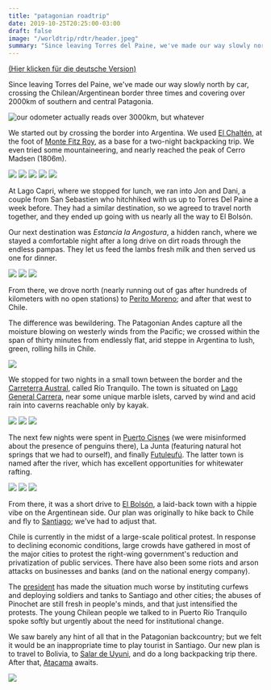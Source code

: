 ```yaml
---
title: "patagonian roadtrip"
date: 2019-10-25T20:25:00-03:00
draft: false
image: "/worldtrip/rdtr/header.jpeg"
summary: "Since leaving Torres del Paine, we've made our way slowly north by car, crossing the Chilean/Argentinean border three times and covering over 2000km of southern and central Patagonia."
---
```


[(Hier klicken für die deutsche Version)](/worldtrip/de/20191025_rdtr)

Since leaving Torres del Paine, we've made our way slowly north by car, crossing the Chilean/Argentinean border three times and covering over 2000km of southern and central Patagonia.

![our odometer actually reads over 3000km, but whatever](/worldtrip/rdtr/map.jpeg)

We started out by crossing the border into Argentina. We used [El Chaltén](https://en.wikipedia.org/wiki/El_Chaltén), at the foot of [Monte Fitz Roy](https://en.wikipedia.org/wiki/Fitz_Roy), as a base for a two-night backpacking trip. We even tried some mountaineering, and nearly reached the peak of Cerro Madsen (1806m).

![](/worldtrip/rdtr/fr_1.jpeg)
![](/worldtrip/rdtr/fr_2.jpeg)
![](/worldtrip/rdtr/fr_3.jpeg)
![](/worldtrip/rdtr/fr_4.jpeg)
![](/worldtrip/rdtr/fr_5.jpeg)

At Lago Capri, where we stopped for lunch, we ran into Jon and Dani, a couple from San Sebastien who hitchhiked with us up to Torres Del Paine a week before. They had a similar destination, so we agreed to travel north together, and they ended up going with us nearly all the way to El Bolsón.

Our next destination was *Estancia la Angostura*, a hidden ranch, where we stayed a comfortable night after a long drive on dirt roads through the endless pampas. They let us feed the lambs fresh milk and then served us one for dinner.

![](/worldtrip/rdtr/ang_1.jpeg)
![](/worldtrip/rdtr/ang_2.jpeg)
![](/worldtrip/rdtr/ang_3.jpeg)

From there, we drove north (nearly running out of gas after hundreds of kilometers with no open stations) to [Perito Moreno](https://en.wikipedia.org/wiki/Perito_Moreno,_Santa_Cruz); and after that west to Chile.

The difference was bewildering. The Patagonian Andes capture all the moisture blowing on westerly winds from the Pacific; we crossed within the span of thirty minutes from endlessly flat, arid steppe in Argentina to lush, green, rolling hills in Chile.

![](/worldtrip/rdtr/chile_1.jpeg)

We stopped for two nights in a small town between the border and the [Carreterra Austral](https://en.wikipedia.org/wiki/Carretera_Austral), called Río Tranquilo. The town is situated on [Lago General Carrera](https://en.wikipedia.org/wiki/General_Carrera_Lake), near some unique marble islets, carved by wind and acid rain into caverns reachable only by kayak.

![](/worldtrip/rdtr/tranq_1.jpeg)
![](/worldtrip/rdtr/tranq_2.jpeg)
![](/worldtrip/rdtr/tranq_3.jpeg)

The next few nights were spent in [Puerto Cisnes](https://en.wikipedia.org/wiki/Puerto_Cisnes) (we were misinformed about the presence of penguins there), La Junta (featuring natural hot springs that we had to ourself), and finally [Futuleufú](https://en.wikipedia.org/wiki/Futaleufú,_Chile). The latter town is named after the river, which has excellent opportunities for whitewater rafting.

![](/worldtrip/rdtr/north_1.jpeg)
![](/worldtrip/rdtr/north_2.jpeg)
![](/worldtrip/rdtr/north_3.jpeg)

From there, it was a short drive to [El Bolsón](https://en.wikipedia.org/wiki/El_Bolsón,_R%C3%ADo_Negro), a laid-back town with a hippie vibe on the Argentinean side. Our plan was originally to hike back to Chile and fly to [Santiago](https://en.wikipedia.org/wiki/Santiago); we've had to adjust that.

Chile is currently in the midst of a large-scale political protest. In response to declining economic conditions, large crowds have gathered in most of the major cities to protest the right-wing government's reduction and privatization of public services. There have also been some riots and arson attacks on businesses and banks (and on the national energy company).

The [president](https://en.wikipedia.org/wiki/Sebastián_Piñera) has made the situation much worse by instituting curfews and deploying soldiers and tanks to Santiago and other cities; the abuses of Pinochet are still fresh in people's minds, and that just intensified the protests. The young Chilean people we talked to in Puerto Río Tranquilo spoke softly but urgently about the need for institutional change.

We saw barely any hint of all that in the Patagonian backcountry; but we felt it would be an inappropriate time to play tourist in Santiago. Our new plan is to travel to Bolivia, to [Salar de Uyuni](https://en.wikipedia.org/wiki/Salar_de_Uyuni), and do a long backpacking trip there. After that, [Atacama](https://en.wikipedia.org/wiki/Atacama_Desert) awaits.

![](/worldtrip/rdtr/selfie.jpeg)
